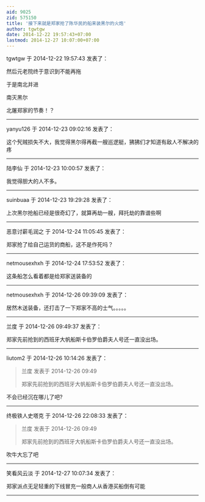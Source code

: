 ```yaml
---
aid: 9025
zid: 575150
title: '接下来就是郑家抢了陈华民的船来装黑尔的火炮'
author: tgwtgw
date: 2014-12-22 19:57:43+07:00
lastmod: 2014-12-27 10:07:00+07:00
---
```


tgwtgw 于 2014-12-22 19:57:43 发表了：

然后元老院终于意识到不能再拖

于是南北并进

南灭黑尔

北屠郑家的节奏！？

---------

yanyu126 于 2014-12-23 09:02:16 发表了：

这个髠贼损失不大，我觉得黑尔得再截一艘巡逻艇，狒狒们才知道有敌人不解决的疼

---------

陆李仙 于 2014-12-23 10:00:57 发表了：

我觉得胆大的人不多。

---------

suinbuaa 于 2014-12-23 19:29:28 发表了：

上次黑尔抢船已经是很奇幻了，就算再劫一艘，拜托劫的靠谱些啊

---------

恶意讨薪毛润之 于 2014-12-24 11:05:45 发表了：

郑家抢了给自己运货的商船，这不是作死吗？

---------

netmousexhxh 于 2014-12-24 17:53:52 发表了：

这条船怎么看着都是给郑家送装备的

---------

netmousexhxh 于 2014-12-26 09:39:09 发表了：

居然木送装备，还打击了一下郑家不高的士气。。。。。

---------

兰度 于 2014-12-26 09:49:37 发表了：

郑家先前抢到的西班牙大帆船斯卡伯罗伯爵夫人号还一直没出场。

---------

liutom2 于 2014-12-26 10:14:26 发表了：

> 兰度 发表于 2014-12-26 09:49
> 
> 郑家先前抢到的西班牙大帆船斯卡伯罗伯爵夫人号还一直没出场。



不会已经沉在哪儿了吧?

---------

终极铁人史塔克 于 2014-12-26 22:08:33 发表了：

> 兰度 发表于 2014-12-26 09:49
> 
> 郑家先前抢到的西班牙大帆船斯卡伯罗伯爵夫人号还一直没出场。



吹牛大忘了吧

---------

笑看风云淡 于 2014-12-27 10:07:34 发表了：

郑家派点无足轻重的下线冒充一般商人从香港买船倒有可能

---------

